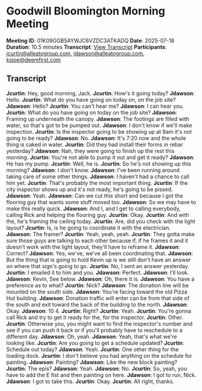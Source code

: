 # Goodwill Bloomington Morning Meeting
**Meeting ID**: 01K09GGB5AYWJC6VZDC3ATKADQ
**Date**: 2025-07-18
**Duration**: 10.5 minutes
**Transcript**: [View Transcript](https://app.fireflies.ai/view/01K09GGB5AYWJC6VZDC3ATKADQ)
**Participants**: jcurtin@alleatogroup.com, jdawson@alleatogroup.com, ksipe@deemfirst.com

## Transcript
**Jcurtin**: Hey, good morning, Jack.
**Jcurtin**: How's it going today?
**Jdawson**: Hello.
**Jcurtin**: What do you have going on today on, on the job site?
**Jdawson**: Hello?
**Jcurtin**: You can't hear me?
**Jdawson**: I can hear you.
**Jcurtin**: What do you have going on today on the job site?
**Jdawson**: Framing up underneath the canopy.
**Jdawson**: The footings are filled with water, so that's got to be pumped out.
**Jdawson**: I don't know if we'll make inspection.
**Jcurtin**: Is the inspector going to be showing up at 9am it's not going to be ready?
**Jdawson**: No.
**Jdawson**: It's 7:20 now and the whole thing is caked in water.
**Jcurtin**: Did they had install their forms in rebar yesterday?
**Jdawson**: Nah, they were going to finish up the rest this morning.
**Jcurtin**: You're not able to pump it out and get it ready?
**Jdawson**: He has my pump.
**Jcurtin**: Well, he is.
**Jcurtin**: So he's not showing up this morning?
**Jdawson**: I don't know.
**Jdawson**: I've been running around taking care of some other things.
**Jdawson**: I haven't had a chance to call him yet.
**Jcurtin**: That's probably the most important thing.
**Jcurtin**: If the city inspector shows up and it's not ready, he's going to be pissed.
**Jdawson**: Yeah.
**Jdawson**: Can we cut this short and because I got the flooring guy that wants some stuff moved too.
**Jdawson**: So we may have to make this really quick.
**Jdawson**: And I, and I get to calling everybody, calling Rick and helping the flooring guy.
**Jcurtin**: Okay.
**Jcurtin**: And with the, he's framing the ceiling today.
**Jcurtin**: Are, did you check with the light layout?
**Jcurtin**: Is, is he going to coordinate it with the electrician.
**Jdawson**: The framer?
**Jcurtin**: Yeah, yeah, yeah.
**Jcurtin**: They gotta make sure those guys are talking to each other because if, if he frames it and it doesn't work with the light layout, they'll have to reframe it.
**Jdawson**: Correct?
**Jdawson**: Yes, we've, we've all been coordinating that.
**Jdawson**: But the thing that is going to hold Kevin up is we still don't have an answer on where that sign's going to go.
**Jcurtin**: No, I sent an answer yesterday.
**Jcurtin**: I emailed it to him and you.
**Jdawson**: Perfect.
**Jdawson**: I'll look.
**Jdawson**: Kevin, See below.
**Jdawson**: Oh, there it is.
**Jdawson**: You have a preference as to what?
**Jcurtin**: Nick?
**Jdawson**: The donation line will be mounted on the south side.
**Jdawson**: You're facing toward the old Pizza Hut building.
**Jdawson**: Donation traffic will enter can be from that side of the south and exit toward the back of the building to the north.
**Jdawson**: Okay.
**Jdawson**: 10 4.
**Jcurtin**: Right?
**Jcurtin**: Yeah.
**Jcurtin**: You're gonna call Rick and try to get it ready for the, for the inspector.
**Jcurtin**: Other.
**Jcurtin**: Otherwise you, you might want to find the inspector's number and see if you can push it back or if you'll probably have to reschedule to a different day.
**Jdawson**: Oh, yeah.
**Jdawson**: Yeah, that's what we're looking like.
**Jcurtin**: Are you going to get a schedule updated?
**Jcurtin**: Schedule out today?
**Jdawson**: Yeah.
**Jcurtin**: One other thing for the loading dock.
**Jcurtin**: I don't believe you had anything on the schedule for painting.
**Jdawson**: Painting?
**Jdawson**: Like the new block painting?
**Jcurtin**: The epis?
**Jdawson**: Yeah.
**Jdawson**: No.
**Jcurtin**: So, yeah, you have to add the E fist and then painting on here.
**Jdawson**: I got to run, Nick.
**Jdawson**: I got to take this.
**Jcurtin**: Okay.
**Jcurtin**: All right, thanks.